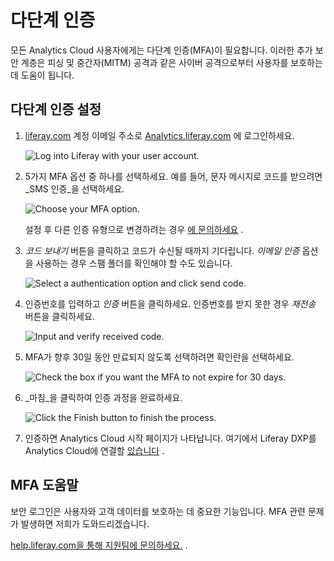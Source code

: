 # 다단계 인증

모든 Analytics Cloud 사용자에게는 다단계 인증(MFA)이 필요합니다. 이러한 추가 보안 계층은 피싱 및 중간자(MITM) 공격과 같은 사이버 공격으로부터 사용자를 보호하는 데 도움이 됩니다.

## 다단계 인증 설정

1. [liferay.com](https://www.liferay.com) 계정 이메일 주소로 [Analytics.liferay.com](https://analytics.liferay.com) 에 로그인하세요.

   ![Log into Liferay with your user account.](./multi-factor-authentication/images/01.png)

1. 5가지 MFA 옵션 중 하나를 선택하세요. 예를 들어, 문자 메시지로 코드를 받으려면 _SMS 인증_을 선택하세요.

   ![Choose your MFA option.](./multi-factor-authentication/images/02.png)

   설정 후 다른 인증 유형으로 변경하려는 경우 [에 문의하세요](#help-with-mfa) .

1. _코드 보내기_ 버튼을 클릭하고 코드가 수신될 때까지 기다립니다. _이메일 인증_ 옵션을 사용하는 경우 스팸 폴더를 확인해야 할 수도 있습니다.

   ![Select a authentication option and click send code.](./multi-factor-authentication/images/03.png)

1. 인증번호를 입력하고 _인증_ 버튼을 클릭하세요. 인증번호를 받지 못한 경우 _재전송_ 버튼을 클릭하세요.

   ![Input and verify received code.](./multi-factor-authentication/images/04.png)

1. MFA가 향후 30일 동안 만료되지 않도록 선택하려면 확인란을 선택하세요.

   ![Check the box if you want the MFA to not expire for 30 days.](./multi-factor-authentication/images/06.png)

1. _마침_을 클릭하여 인증 과정을 완료하세요.

   ![Click the Finish button to finish the process.](./multi-factor-authentication/images/05.png)

1. 인증하면 Analytics Cloud 시작 페이지가 나타납니다. 여기에서 Liferay DXP를 Analytics Cloud에 연결할 [있습니다](../getting-started/connecting-liferay-dxp-to-analytics-cloud.md) .

## MFA 도움말

보안 로그인은 사용자와 고객 데이터를 보호하는 데 중요한 기능입니다. MFA 관련 문제가 발생하면 저희가 도와드리겠습니다.

[help.liferay.com을 통해 지원팀에 문의하세요.](https://help.liferay.com/) .
